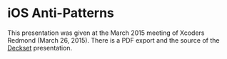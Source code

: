 # iOS Anti-Patterns

This presentation was given at the March 2015 meeting of Xcoders Redmond (March 26, 2015). There is a PDF export and the source of the [Deckset](http://www.decksetapp.com) presentation.
